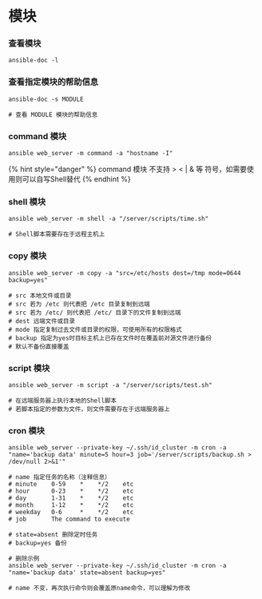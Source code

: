 # 模块

### 查看模块

```
ansible-doc -l
```

###

### 查看指定模块的帮助信息

```
ansible-doc -s MODULE

# 查看 MODULE 模块的帮助信息
```

### command 模块

```
ansible web_server -m command -a "hostname -I"
```

{% hint style="danger" %}
command 模块 不支持 > < | & 等 符号，如需要使用则可以自写Shell替代
{% endhint %}

### shell 模块

```
ansible web_server -m shell -a "/server/scripts/time.sh"

# Shell脚本需要存在于远程主机上
```

### copy 模块

```
ansible web_server -m copy -a "src=/etc/hosts dest=/tmp mode=0644 backup=yes"

# src 本地文件或目录
# src 若为 /etc 则代表把 /etc 目录复制到远端
# src 若为 /etc/ 则代表把 /etc/ 目录下的文件复制到远端
# dest 远端文件或目录
# mode 指定复制过去文件或目录的权限，可使用所有的权限格式
# backup 指定为yes时目标主机上已存在文件时在覆盖前对源文件进行备份
# 默认不备份直接覆盖
```

### script 模块

```
ansible web_server -m script -a "/server/scripts/test.sh"

# 在远端服务器上执行本地的Shell脚本
# 若脚本指定的参数为文件，则文件需要存在于远端服务器上
```

### cron 模块

```
ansible web_server --private-key ~/.ssh/id_cluster -m cron -a "name='backup data' minute=5 hour=3 job='/server/scripts/backup.sh > /dev/null 2>&1'"

# name 指定任务的名称（注释信息）
# minute    0-59    *    */2    etc
# hour      0-23    *    */2    etc
# day       1-31    *    */2    etc
# month     1-12    *    */2    etc
# weekday   0-6     *    */2    etc
# job       The command to execute

# state=absent 删除定时任务
# backup=yes 备份

# 删除示例
ansible web_server --private-key ~/.ssh/id_cluster -m cron -a "name='backup data' state=absent backup=yes"

# name 不变，再次执行命令则会覆盖原name命令，可以理解为修改
```
